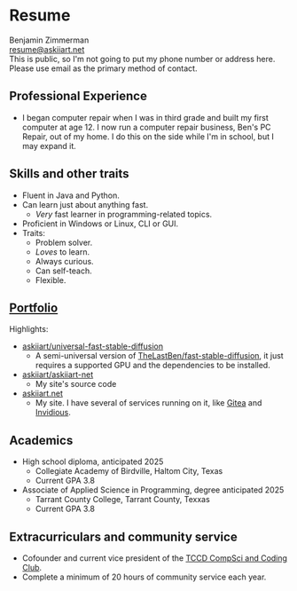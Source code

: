 # Resume

[//]: # (Formatted like this so that pandoc doesn't make these separate paragraphs)

<p>
Benjamin Zimmerman
<br>
<a href="resume@askiiart.net">resume@askiiart.net</a>
<br>
This is public, so I'm not going to put my phone number or address here.  Please use email as the primary method of contact.
</p>

## Professional Experience

- I began computer repair when I was in third grade and built my first computer at age 12. I now run a computer repair business, Ben's PC Repair, out of my home.  I do this on the side while I'm in school, but I may expand it.

## Skills and other traits

- Fluent in Java and Python.
- Can learn just about anything fast.
  - *Very* fast learner in programming-related topics.
- Proficient in Windows or Linux, CLI or GUI.
- Traits:
  - Problem solver.
  - *Loves* to learn.
  - Always curious.
  - Can self-teach.
  - Flexible.

## [Portfolio](https://askiiart.net/portfolio.html)

Highlights:

- [askiiart/universal-fast-stable-diffusion](http://github.com/askiiart/universal-fast-stable-diffusion)
  - A semi-universal version of [TheLastBen/fast-stable-diffusion](https://github.com/TheLastBen/fast-stable-diffusion), it just requires a supported GPU and the dependencies to be installed.
- [askiiart/askiiart-net](https://git.askiiart.net/askiiart/askiiart-net)
  - My site's source code
- [askiiart.net](https://askiiart.net)
  - My site. I have several of services running on it, like [Gitea](https://git.askiiart.net) and [Invidious](https://invidious.askiiart.net).

## Academics

- High school diploma, anticipated 2025
  - Collegiate Academy of Birdville, Haltom City, Texas
  - Current GPA 3.8
- Associate of Applied Science in Programming, degree anticipated 2025
  - Tarrant County College, Tarrant County, Texxas
  - Current GPA 3.8

## Extracurriculars and community service

- Cofounder and current vice president of the [TCCD CompSci and Coding Club](https://codeberg.org/TCCD-CompSci-and-Coding-Club/).
- Complete a minimum of 20 hours of community service each year.
